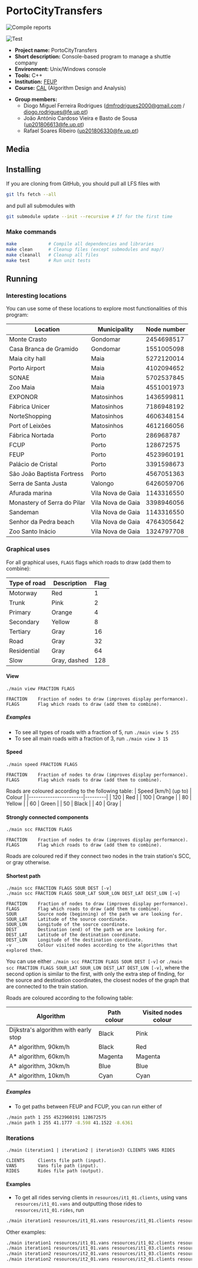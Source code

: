 # PortoCityTransfers <!-- {#mainpage} -->

![Compile reports](https://github.com/dmfrodrigues/feup-cal-proj/workflows/Compile%20reports/badge.svg)

![Test](https://github.com/dmfrodrigues/feup-cal-proj/workflows/Test/badge.svg)

- **Project name:** PortoCityTransfers
- **Short description:** Console-based program to manage a shuttle company
- **Environment:** Unix/Windows console
- **Tools:** C++
- **Institution:** [FEUP](https://sigarra.up.pt/feup/en/web_page.Inicial)
- **Course:** [CAL](https://sigarra.up.pt/feup/en/UCURR_GERAL.FICHA_UC_VIEW?pv_ocorrencia_id=436441) (Algorithm Design and Analysis)
<!-- - **Project grade:** ??/20.0 -->
- **Group members:**
    - Diogo Miguel Ferreira Rodrigues (dmfrodrigues2000@gmail.com / diogo.rodrigues@fe.up.pt)
    - João António Cardoso Vieira e Basto de Sousa (up201806613@fe.up.pt)
    - Rafael Soares Ribeiro (up201806330@fe.up.pt)

## Media

## Installing

If you are cloning from GitHub, you should pull all LFS files with

```sh
git lfs fetch --all
```

and pull all submodules with

```sh
git submodule update --init --recursive # If for the first time
```

### Make commands

```sh
make            # Compile all dependencies and libraries
make clean      # Cleanup files (except submodules and map/)
make cleanall   # Cleanup all files
make test       # Run unit tests
```

## Running

### Interesting locations

You can use some of these locations to explore most functionalities of this program:

| Location                      | Municipality      | Node number   |
|-------------------------------|-------------------|---------------|
| Monte Crasto                  | Gondomar          | 2454698517    |
| Casa Branca de Gramido        | Gondomar          | 1551005098    |
| Maia city hall                | Maia              | 5272120014    |
| Porto Airport                 | Maia              | 4102094652    |
| SONAE                         | Maia              | 5702537845    |
| Zoo Maia                      | Maia              | 4551001973    |
| EXPONOR                       | Matosinhos        | 1436599811    |
| Fábrica Unicer                | Matosinhos        | 7186948192    |
| NorteShopping                 | Matosinhos        | 4606348154    |
| Port of Leixões               | Matosinhos        | 4612166056    |
| Fábrica Nortada               | Porto             | 286968787     |
| FCUP                          | Porto             | 128672575     |
| FEUP                          | Porto             | 4523960191    |
| Palácio de Cristal            | Porto             | 3391598673    |
| São João Baptista Fortress    | Porto             | 4567051363    |
| Serra de Santa Justa          | Valongo           | 6426059706    |
| Afurada marina                | Vila Nova de Gaia | 1143316550    |
| Monastery of Serra do Pilar   | Vila Nova de Gaia | 3398946056    |
| Sandeman                      | Vila Nova de Gaia | 1143316550    |
| Senhor da Pedra beach         | Vila Nova de Gaia | 4764305642    |
| Zoo Santo Inácio              | Vila Nova de Gaia | 1324797708    |

### Graphical uses

For all graphical uses, `FLAGS` flags which roads to draw (add them to combine):

| Type of road  | Description   | Flag  |
|---------------|---------------|-------|
| Motorway      | Red           |     1 |
| Trunk         | Pink          |     2 |
| Primary       | Orange        |     4 |
| Secondary     | Yellow        |     8 |
| Tertiary      | Gray          |    16 |
| Road          | Gray          |    32 |
| Residential   | Gray          |    64 |
| Slow          | Gray, dashed  |   128 |

#### View

```
./main view FRACTION FLAGS

FRACTION    Fraction of nodes to draw (improves display performance).
FLAGS       Flag which roads to draw (add them to combine).
```

##### Examples

- To see all types of roads with a fraction of 5, run `./main view 5 255`
- To see all main roads with a fraction of 3, run `./main view 3 15`

#### Speed

```
./main speed FRACTION FLAGS

FRACTION    Fraction of nodes to draw (improves display performance).
FLAGS       Flag which roads to draw (add them to combine).
```

Roads are coloured according to the following table:
| Speed [km/h] (up to)  | Colour  |
|-----------------------|---------|
|                   120 | Red     |
|                   100 | Orange  |
|                    80 | Yellow  |
|                    60 | Green   |
|                    50 | Black   |
|                    40 | Gray    |

#### Strongly connected components

```
./main scc FRACTION FLAGS

FRACTION    Fraction of nodes to draw (improves display performance).
FLAGS       Flag which roads to draw (add them to combine).
```

Roads are coloured red if they connect two nodes in the train station's SCC, or gray otherwise.

#### Shortest path

```
./main scc FRACTION FLAGS SOUR DEST [-v]
./main scc FRACTION FLAGS SOUR_LAT SOUR_LON DEST_LAT DEST_LON [-v]

FRACTION    Fraction of nodes to draw (improves display performance).
FLAGS       Flag which roads to draw (add them to combine).
SOUR        Source node (beginning) of the path we are looking for.
SOUR_LAT    Latitude of the source coordinate.
SOUR_LON    Longitude of the source coordinate.
DEST        Destination (end) of the path we are looking for.
DEST_LAT    Latitude of the destination coordinate.
DEST_LON    Longitude of the destination coordinate.
-v          Colour visited nodes according to the algorithms that explored them.
```

You can use either `./main scc FRACTION FLAGS SOUR DEST [-v]` or `./main scc FRACTION FLAGS SOUR_LAT SOUR_LON DEST_LAT DEST_LON [-v]`, where the second option is similar to the first, with only the extra step of finding, for the source and destination coordinates, the closest nodes of the graph that are connected to the train station.

Roads are coloured according to the following table:

| Algorithm                            | Path colour | Visited nodes colour |
|--------------------------------------|-------------|----------------------|
| Dijkstra's algorithm with early stop | Black       | Pink                 |
| A* algorithm, 90km/h                 | Black       | Red                  |
| A* algorithm, 60km/h                 | Magenta     | Magenta              |
| A* algorithm, 30km/h                 | Blue        | Blue                 |
| A* algorithm, 10km/h                 | Cyan        | Cyan                 |

##### Examples

- To get paths between FEUP and FCUP, you can run either of
```sh
./main path 1 255 4523960191 128672575
./main path 1 255 41.1777 -8.598 41.1522 -8.6361
```

### Iterations

```
./main (iteration1 | iteration2 | iteration3) CLIENTS VANS RIDES

CLIENTS     Clients file path (input).
VANS        Vans file path (input).
RIDES       Rides file path (output).
```

#### Examples

- To get all rides serving clients in `resources/it1_01.clients`, using vans `resources/it1_01.vans` and outputting those rides to `resources/it1_01.rides`, run
```sh
./main iteration1 resources/it1_01.vans resources/it1_01.clients resources/it1_01.rides
```

Other examples:
```sh
./main iteration1 resources/it1_01.vans resources/it1_02.clients resources/it1_02.rides
./main iteration1 resources/it1_01.vans resources/it1_03.clients resources/it1_03.rides
./main iteration2 resources/it2_01.vans resources/it1_03.clients resources/it2_01.rides
./main iteration2 resources/it2_01.vans resources/it2_01.clients resources/it2_02.rides
```
